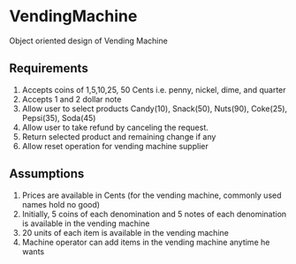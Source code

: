 # VendingMachine
Object oriented design of Vending Machine

## Requirements 

1. Accepts coins of 1,5,10,25, 50 Cents i.e. penny, nickel, dime, and quarter 
2. Accepts 1 and 2 dollar note
3. Allow user to select products 
    Candy(10), Snack(50), Nuts(90), Coke(25), Pepsi(35), Soda(45)
4. Allow user to take refund by canceling the request.
5. Return selected product and remaining change if any
6. Allow reset operation for vending machine supplier


## Assumptions 

1. Prices are available in Cents (for the vending machine, commonly used names hold no good)
2. Initially, 5 coins of each denomination and 5 notes of each denomination is available in the vending machine 
3. 20 units of each item is available in the vending machine
4. Machine operator can add items in the vending machine anytime he wants
